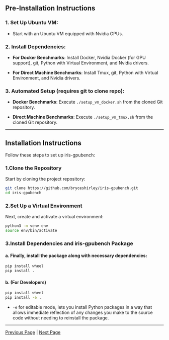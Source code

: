## Pre-Installation Instructions

### 1. **Set Up Ubuntu VM**: 
- Start with an Ubuntu VM equipped with Nvidia GPUs.

### 2. **Install Dependencies**:

   - **For Docker Benchmarks**: Install Docker, Nvidia Docker (for GPU support), git, Python with Virtual Environment, and Nvidia drivers.

   - **For Direct Machine Benchmarks**: Install Tmux, git, Python with Virtual Environment, and Nvidia drivers.

### 3. **Automated Setup (requires git to clone repo)**:

   - **Docker Benchmarks**: Execute `./setup_vm_docker.sh` from the cloned Git repository.

   - **Direct Machine Benchmarks**: Execute `./setup_vm_tmux.sh` from the cloned Git repository.

---

## Installation Instructions

Follow these steps to set up iris-gpubench:

### 1.**Clone the Repository**  
   Start by cloning the project repository:
```sh
git clone https://github.com/bryceshirley/iris-gpubench.git
cd iris-gpubench
```

### 2.**Set Up a Virtual Environment**  
   Next, create and activate a virtual environment:
```sh
python3 -m venv env
source env/bin/activate
```

### 3.**Install Dependencies and iris-gpubench Package**  
####   a. Finally, install the package along with necessary dependencies:
```sh
pip install wheel
pip install .
```
####   b. **(For Developers)**
```sh
pip install wheel
pip install -e .
```
   -  `-e` for editable mode, lets you install Python packages in a way that
   allows immediate reflection of any changes you make to the source code
   without needing to reinstall the package.

---

[Previous Page](overview.md) | [Next Page](building_docker_images.md)
